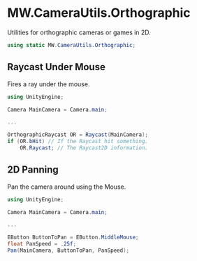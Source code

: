 ﻿# MW.CameraUtils.Orthographic

Utilities for orthographic cameras or games in 2D.

```cs
using static MW.CameraUtils.Orthographic;
```

## Raycast Under Mouse
Fires a ray under the mouse.
```cs
using UnityEngine;

Camera MainCamera = Camera.main;

...

OrthographicRaycast OR = Raycast(MainCamera);
if (OR.bHit) // If the Raycast hit something.
	OR.Raycast; // The Raycast2D information.
```

## 2D Panning
Pan the camera around using the Mouse.
```cs
using UnityEngine;

Camera MainCamera = Camera.main;

...

EButton ButtonToPan = EButton.MiddleMouse;
float PanSpeed = .25f;
Pan(MainCamera, ButtonToPan, PanSpeed);
```